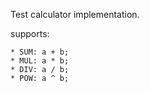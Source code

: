 Test calculator implementation.

supports: 

    * SUM: a + b;
    * MUL: a * b;
    * DIV: a / b;
    * POW: a ^ b;
  
